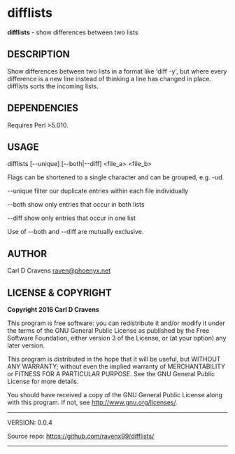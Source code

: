 difflists
=========

**difflists** - show differences between two lists


DESCRIPTION
-----------

Show differences between two lists in a format like 'diff -y', but
where every difference is a new line instead of thinking a line has
changed in place.  difflists sorts the incoming lists.


DEPENDENCIES
------------

Requires Perl >5.010.


USAGE
-----

difflists [--unique] [--both|--diff] <file_a> <file_b>

Flags can be shortened to a single character and can be grouped,
e.g. -ud.

--unique  filter our duplicate entries within each file individually

--both    show only entries that occur in both lists

--diff    show only entries that occur in one list

Use of --both and --diff are mutually exclusive.


AUTHOR
------

  Carl D Cravens <raven@phoenyx.net>


LICENSE & COPYRIGHT
-------------------

**Copyright 2016 Carl D Cravens**

This program is free software: you can redistribute it and/or modify
it under the terms of the GNU General Public License as published by
the Free Software Foundation, either version 3 of the License, or
(at your option) any later version.

This program is distributed in the hope that it will be useful,
but WITHOUT ANY WARRANTY; without even the implied warranty of
MERCHANTABILITY or FITNESS FOR A PARTICULAR PURPOSE.  See the
GNU General Public License for more details.

You should have received a copy of the GNU General Public License
along with this program.  If not, see <http://www.gnu.org/licenses/>.

------------------------------------------------------------------------

VERSION: 0.0.4

Source repo: <https://github.com/ravenx99/difflists/>

------------------------------------------------------------------------
